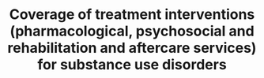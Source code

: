 ---
actual_indicator_available: null
actual_indicator_available_description: null
comments_and_limitations: null
data_non_statistical: true
date_metadata_updated: null
date_of_national_source_publication: null
disaggregation_categories: null
disaggregation_geography: null
goal_meta_link: http://unstats.un.org/sdgs/files/metadata-compilation/Metadata-Goal-3.pdf
goal_meta_link_page: 14
graph: null
graph_status_notes: checking
graph_title: Coverage of treatment interventions (pharmacological, psychosocial and
  rehabilitation and aftercare services) for substance use disorders
graph_type: null
graph_type_description: null
has_metadata: true
indicator: 3.5.1
indicator_definition: "Treatment of substance use disorder as defined by the Political\
  \ Declaration and Plan of Action on International Cooperation Towards an integrated\
  \ and Balanced Strategy to Counter the World Drug Problem, High Level Segment, Commission\
  \ on Narcotic Drugs, Vienna 11- 12 March 2009. Comprehensive treatment system offering\
  \ a wide range of integrated pharmacological (such as detoxification and opioid\
  \ agonist and antagonist maintenance) and psychosocial (such as counselling, cognitive\
  \ behavioural therapy and social support) interventions based on scientific evidence\
  \ and focused on the process of rehabilitation, recovery and social reintegration\
  \ (Plan of Action, Para 4:h) Services for the treatment of drug disorders' are part\
  \ of clinical responses to substancerelated disorders. Such services are aimed at\
  \ stopping or reducing the effects of acute intoxication, managing withdrawal symptoms\
  \ during detoxification, preventing relapse and dealing with long-term psychological\
  \ and behavioural symptoms.. (E/NR/2014/2)1 Substance use disorders, occur when\
  \ the recurrent use of alcohol and/or drugs causes clinically and functionally significant\
  \ impairment, such as health problems, disability, and failure to meet major responsibilities\
  \ at work, school, or home. According to the DSM-5, a diagnosis of substance use\
  \ disorder is based on evidence of impaired control, social impairment, risky use,\
  \ and pharmacological criteria. (DSM V) Pharmacological Interventions include cluster\
  \ of interventions such as detoxification, , opioid antagonist therapy, and opioid\
  \ maintenance therapy (E/NR/2014/2) \tDetoxification refers to a process carried\
  \ out in a safe and effective manner aimed at eliminating or minimizing withdrawal\
  \ symptoms that occur after drugs are no longer taken (WHO). \tOpioid maintenance\
  \ therapy refers to the regular administration of a long-acting opioid agonist to\
  \ stabilize the patient without applying tapering dosage schedules. (WHO, UNODC,\
  \ UNAIDS Technical Guide for Countries to Set Targets for Universal Access to HIV\
  \ Prevention, Treatment and Care for Injecting Drug Users (WHO, Geneva, 2009) \t\
  Opioid antagonist maintenance treatment refers to the regular administration of\
  \ a long-acting opioid antagonist to block opioid receptors and avoid any opioid\
  \ effect (adapted from WHO, 2009). Psychosocial cluster of interventions such as\
  \ treatment planning, counselling, peer support groups, screening/brief intervention,\
  \ contingency management, cognitive behavioural therapy, treatment of comorbidity,\
  \ motivational interviewing. \tTreatment planning refers to the development of a\
  \ written description of the treatment to be provided and its anticipated course.\
  \ Such planning is done with the patient by establishing goals based on the patient's\
  \ identified needs and setting interventions to meet those goals (UNODC, Principles\
  \ of Drug Dependence Treatment: Discussion Paper, March 2008). \tCounselling refers\
  \ to an intensive interpersonal process aimed at assisting individuals to achieve\
  \ their goals or function more effectively (WHO). \tPeer support groups (self-help\
  \ groups such as Narcotics Anonymous) refers to small groups of peers wishing to\
  \ assist each other in their struggle with a particular problem (in the case of\
  \ Narcotics Anonymous, with drug dependence) (WHO). \tScreening is aimed at detecting\
  \ health problems or risk factors at an early stage before they have caused serious\
  \ disease or other problems (WHO). A 'brief intervention' is a structured therapy\
  \ of short duration aimed at assisting an individual to cease or reduce the use\
  \ of a psychoactive substance or to deal with other life issues (WHO). \tContingency\
  \ management' refers to psychosocial interventions that provide a system of incentives\
  \ and disincentives designed to make drug use less attractive and abstinence more\
  \ attractive (NIDA). \tCognitive behavioural therapy refers to psychosocial interventions\
  \ aimed at helping patients recognize, avoid and cope with the situations in which\
  \ they are most likely to use drugs (adapted from NIDA). \tMotivational interviewing\
  \ refers to a counselling and assessment technique that follows a non-confrontational\
  \ approach to questioning people about difficult issues like alcohol and drug use,\
  \ assisting them to make positive decisions aimed at reducing or stopping such use\
  \ (ODCCP). Social rehabilitation and aftercare include a cluster of interventions\
  \ such as vocational training, social assistance, educational activities, rehabilitation\
  \ and aftercare. \tVocational training and income-generation support' refers to\
  \ activities aimed at providing participants with the skills and opportunities to\
  \ engage in meaningful employment and sustainably support themselves and their families.\
  \ \tSocial assistance refers to the many ways in which professionals and nonprofessionals\
  \ can support the social and psychological well-being of drug users with a view\
  \ to improving both the quality and duration of their lives (WHO, Guidelines for\
  \ the Psychosocially Assisted Pharmacological Treatment of Opioid Dependence, 2009).\
  \ \tEducational activities on the risks posed by drug use refer to sessions aimed\
  \ at informing and counselling people about the consequences of drug use, in other\
  \ words, the ways in which such use affects physical and mental health, behavioural\
  \ control and interpersonal relationships. In particular, these educational sessions\
  \ should focus on providing information about overdosing, contracting infectious\
  \ diseases, developing cardiovascular, metabolic and psychiatric disorders etc.\
  \ and the benefit of abstaining from drug use. Treatment methods and goals are also\
  \ explained in detail. \tRehabilitation and aftercare refers to the process aimed\
  \ at achieving an optimal state of health, psychological functioning and social\
  \ well-being for individuals with a drugrelated problem (WHO). Coverage Coverage\
  \ describes the extent to which an intervention is delivered to the target population,\
  \ that is, the proportion of the target population in need of an intervention that\
  \ actually gets it. Coverage has to be determined relative to the national estimates\
  \ of people in need, e.g., people with substance use disorders, or people vulnerable\
  \ to substance use. (Economic and Social Council (E/NR/2014/2) Commission on Narcotics\
  \ Drugs, Annual Report Questionnaire; Part 2:COMPREHENSIVE APPROACH TO DRUG DEMAND\
  \ AND SUPPLY REDUCTION)"
indicator_name: Coverage of treatment interventions (pharmacological, psychosocial
  and rehabilitation and aftercare services) for substance use disorders
indicator_sort_order: 03-05-01
indicator_variable: null
international_and_national_references: null
layout: indicator
method_of_computation: Number of people who have received different treatment interventions
  in the last year divided by the actual number of the target population (people with
  substance use disorders measured as the total number of problem drug users).The
  target will be assessed through aggregating the information on the type of treatment
  interventions and extent of coverage of these for the population in need.
periodicity: null
permalink: /3-5-1/
published: false
rationale_interpretation: Strengthening the treatment services entails providing a
  comprehensive set of evidence based interventions (that have been laid down in the
  international standards and guidelines) that are available and accessible to all
  population groups in need of these interventions or services. The indicator will
  inform the extent to which a range of evidence based interventions for treatment
  of substance use disorder are available and are accessed by the population in need
  for these in a country, regional or globally. For instance currently UNODC estimates
  that globally one out of 6 people with drug use disorders have access to or provided
  drug treatment services (World Drug Report 2014).
reporting_status: notstarted
scheduled_update_by_SDG_team: null
scheduled_update_by_national_source: null
sdg_goal: 3
source_active_1: true
source_agency_staff_email_1: null
source_agency_staff_name_1: null
source_agency_survey_dataset_1: null
source_notes_1: null
source_title_1: null
source_url_1: null
target: Strengthen the prevention and treatment of substance abuse, including narcotic
  drug abuse and harmful use of alcohol.
target_id: '3.5'
time_period: null
title: Coverage of treatment interventions (pharmacological, psychosocial and rehabilitation
  and aftercare services) for substance use disorders
un_custodial_agency: WHO UNODC
un_designated_tier: '3'
unit_of_measure: null
variable_description: null
variable_notes: null
---